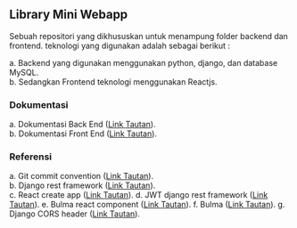 ## Library Mini Webapp
Sebuah repositori yang dikhususkan untuk menampung folder backend dan frontend. teknologi yang digunakan adalah sebagai berikut :  
 
a. Backend yang digunakan menggunakan python, django, dan database MySQL.  
b. Sedangkan Frontend teknologi menggunakan Reactjs.

### **Dokumentasi**
a. Dokumentasi Back End ([Link Tautan](./library_BE/docs/backend-docs.md)).    
b. Dokumentasi Front End ([Link Tautan](./library_FE/docs/frontend-docs.md)). 

### **Referensi**
a. Git commit convention ([Link Tautan](http://karma-runner.github.io/5.0/dev/git-commit-msg.html)).  
b. Django rest framework ([Link Tautan](https://www.django-rest-framework.org/)).  
c. React create app ([Link Tautan](https://create-react-app.dev/)).
d. JWT django rest framework ([Link Tautan](https://django-rest-framework-simplejwt.readthedocs.io/en/latest/)).
e. Bulma react component ([Link Tautan](https://react-bulma.dev/)).
f. Bulma ([Link Tautan](https://bulma.io/)).
g. Django CORS header ([Link Tautan](https://pypi.org/project/django-cors-headers/)).
